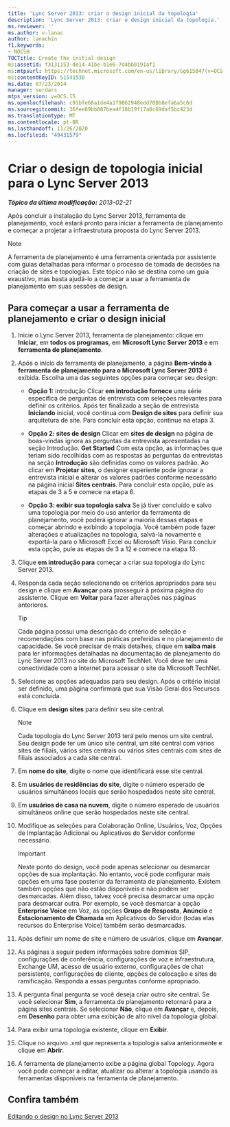 ```yaml
---
title: 'Lync Server 2013: criar o design inicial da topologia'
description: 'Lync Server 2013: criar o design inicial da topologia.'
ms.reviewer: ''
ms.author: v-lanac
author: lanachin
f1.keywords:
- NOCSH
TOCTitle: Create the initial design
ms:assetid: f3131153-de14-41be-b1e6-7d4bb0191af1
ms:mtpsurl: https://technet.microsoft.com/en-us/library/Gg615047(v=OCS.15)
ms:contentKeyID: 51541530
ms.date: 07/23/2014
manager: serdars
mtps_version: v=OCS.15
ms.openlocfilehash: c91bfe68a1de4a1f9862948edd708b8efa6a5c6d
ms.sourcegitcommit: 36fee89bb887bea4f18b19f17a8c69daf5bc423d
ms.translationtype: MT
ms.contentlocale: pt-BR
ms.lasthandoff: 11/26/2020
ms.locfileid: "49431579"
---
```

# <a name="create-the-initial-topology-design-for-lync-server-2013"></a>Criar o design de topologia inicial para o Lync Server 2013

<div data-xmlns="http://www.w3.org/1999/xhtml">

<div class="topic" data-xmlns="http://www.w3.org/1999/xhtml" data-msxsl="urn:schemas-microsoft-com:xslt" data-cs="https://msdn.microsoft.com/">

<div data-asp="https://msdn2.microsoft.com/asp">



</div>

<div id="mainSection">

<div id="mainBody">

<span> </span>

_**Tópico da última modificação:** 2013-02-21_

Após concluir a instalação do Lync Server 2013, ferramenta de planejamento, você estará pronto para iniciar a ferramenta de planejamento e começar a projetar a infraestrutura proposta do Lync Server 2013.

<div>


> [!NOTE]  
> A ferramenta de planejamento é uma ferramenta orientada por assistente com guias detalhadas para informar o processo de tomada de decisões na criação de sites e topologias. Este tópico não se destina como um guia exaustivo, mas basta ajudá-lo a começar a usar a ferramenta de planejamento em suas sessões de design.



</div>

<div>

## <a name="to-get-started-using-the-planning-tool-and-create-the-initial-design"></a>Para começar a usar a ferramenta de planejamento e criar o design inicial

1.  Inicie o Lync Server 2013, ferramenta de planejamento: clique em **Iniciar**, em **todos os programas**, em **Microsoft Lync Server 2013** e em **ferramenta de planejamento**.

2.  Após o início da ferramenta de planejamento, a página **Bem-vindo à ferramenta de planejamento para o Microsoft Lync Server 2013** é exibida. Escolha uma das seguintes opções para começar seu design:
    
      - **Opção 1:**   introdução   Clicar **em introdução fornece** uma série específica de perguntas de entrevista com seleções relevantes para definir os critérios. Após ter finalizado a seção de entrevista  **Iniciando** inicial, você continua com  **Design de sites** para definir sua arquitetura de site. Para concluir esta opção, continue na etapa 3.
    
      - **Opção 2: sites de design**   Clicar em **sites de design** na página de boas-vindas ignora as perguntas da entrevista apresentadas na seção Introdução. **Get Started** Com esta opção, as informações que teriam sido recolhidas com as respostas às perguntas da entrevistas na seção **Introdução** são definidas como os valores padrão. Ao clicar em **Projetar sites**, o designer experiente pode ignorar a entrevista inicial e alterar os valores padrões conforme necessário na página inicial  **Sites centrais**. Para concluir esta opção, pule as etapas de 3 a 5 e comece na etapa 6.
    
      - **Opção 3: exibir sua topologia salva**   Se já tiver concluído e salvo uma topologia por meio do uso anterior da ferramenta de planejamento, você poderá ignorar a maioria dessas etapas e começar abrindo e exibindo a topologia. Você também pode fazer alterações e atualizações na topologia, salvá-la novamente e exportá-la para o Microsoft Excel ou Microsoft Visio. Para concluir esta opção, pule as etapas de 3 a 12 e comece na etapa 13.

3.  Clique **em introdução para** começar a criar sua topologia do Lync Server 2013.

4.  Responda cada seção selecionando os critérios apropriados para seu design e clique em **Avançar** para prosseguir à próxima página do assistente. Clique em **Voltar** para fazer alterações nas páginas anteriores.
    
    <div>
    

    > [!TIP]  
    > Cada página possui uma descrição do critério de seleção e recomendações com base nas práticas preferidas e no planejamento de capacidade. Se você precisar de mais detalhes, clique em <STRONG>saiba mais</STRONG> para ler informações detalhadas na documentação de planejamento do Lync Server 2013 no site do Microsoft TechNet. Você deve ter uma conectividade com a Internet para acessar o site da Microsoft TechNet.

    
    </div>

5.  Selecione as opções adequadas para seu design. Após o critério inicial ser definido, uma página confirmará que sua Visão Geral dos Recursos está concluída.

6.  Clique em **design sites** para definir seu site central.
    
    <div>
    

    > [!NOTE]  
    > Cada topologia do Lync Server 2013 terá pelo menos um site central. Seu design pode ter um único site central, um site central com vários sites de filiais, vários sites centrais ou vários sites centrais com sites de filiais associados a cada site central.

    
    </div>

7.  Em **nome do site**, digite o nome que identificará esse site central.

8.  Em **usuários de residências do site**, digite o número esperado de usuários simultâneos locais que serão hospedados neste site central.

9.  Em **usuários de casa na nuvem**, digite o número esperado de usuários simultâneos online que serão hospedados neste site central.

10. Modifique as seleções para Colaboração Online, Usuários, Voz, Opções de Implantação Adicional ou Aplicativos do Servidor conforme necessário.
    
    <div>
    

    > [!IMPORTANT]  
    > Neste ponto do design, você pode apenas selecionar ou desmarcar opções de sua implantação. No entanto, você pode configurar mais opções em uma fase posterior da ferramenta de planejamento. Existem também opções que não estão disponíveis e não podem ser desmarcadas. Além disso, talvez você precisa desmarcar uma opção para desmarcar outra. Por exemplo, se você desmarcar a opção <STRONG>Enterprise Voice</STRONG> em Voz, as opções <STRONG>Grupo de Resposta</STRONG>, <STRONG>Anúncio</STRONG> e <STRONG>Estacionamento de Chamada</STRONG> em Aplicativos do Servidor (todas elas recursos do Enterprise Voice) também serão desmarcadas.

    
    </div>

11. Após definir um nome de site e número de usuários, clique em  **Avançar**.

12. As páginas a seguir pedem informações sobre domínios SIP, configurações de conferência, configurações de voz e infraestrutura, Exchange UM, acesso de usuário externo, configurações de chat persistente, configurações de cliente, opções de colocação e sites de ramificação. Responda a essas perguntas conforme apropriado.

13. A pergunta final pergunta se você deseja criar outro site central. Se você selecionar **Sim**, a ferramenta de planejamento retornará para a página sites centrais. Se selecionar **Não**, clique em **Avançar** e, depois, em **Desenho** para obter uma exibição de alto nível da topologia global.

14. Para exibir uma topologia existente, clique em  **Exibir**.

15. Clique no arquivo .xml que representa a topologia salva anteriormente e clique em **Abrir**.

16. A ferramenta de planejamento exibe a página global Topology. Agora você pode começar a editar, atualizar ou alterar a topologia usando as ferramentas disponíveis na ferramenta de planejamento.

</div>

<div>

## <a name="see-also"></a>Confira também


[Editando o design no Lync Server 2013](lync-server-2013-editing-the-design.md)  
  

</div>

</div>

<span> </span>

</div>

</div>

</div>

